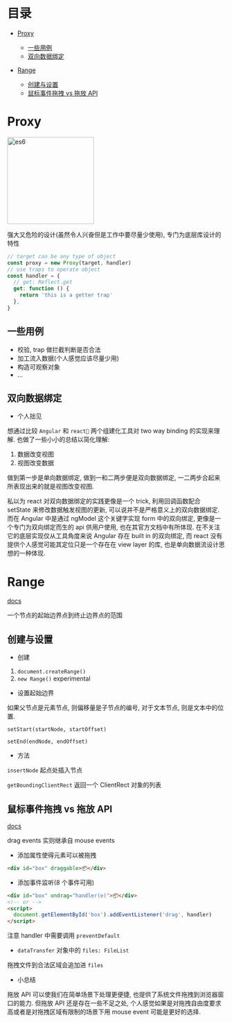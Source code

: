 # 目录

- [Proxy](#Proxy)

  - [一些用例](#一些用例)
  - [双向数据绑定](#双向数据绑定)

- [Range](#Range)
  - [创建与设置](#创建与设置)
  - [鼠标事件拖拽 vs 拖放 API](#鼠标事件拖拽-vs-拖放-API)

# Proxy

<img src="https://external-content.duckduckgo.com/iu/?u=https%3A%2F%2Fi.ytimg.com%2Fvi%2FIEf1KAcK6A8%2Fmaxresdefault.jpg&f=1&nofb=1" alt="es6" width="200" />

强大又危险的设计(虽然令人兴奋但是工作中要尽量少使用), 专门为底层库设计的特性

```javascript
// target can be any type of object
const proxy = new Proxy(target, handler)
// use traps to operate object
const handler = {
  // get: Reflect.get
  get: function () {
    return 'this is a getter trap'
  },
}
```

## 一些用例

- 校验, trap 做拦截判断是否合法
- 加工流入数据(个人感觉应该尽量少用)
- 构造可观察对象
- ...

## 双向数据绑定

- 个人拙见

想通过比较 `Angular` 和 `react💙` 两个组建化工具对 two way binding 的实现来理解. 也做了一些小小的总结以简化理解:

1. 数据改变视图
1. 视图改变数据

做到第一步是单向数据绑定, 做到一和二两步便是双向数据绑定, 一二两步合起来所表现出来的就是视图改变视图.

私以为 react 对双向数据绑定的实践更像是一个 trick, 利用回调函数配合 setState 来修改数据触发视图的更新, 可以说并不是严格意义上的双向数据绑定.
而在 Angular 中是通过 ngModel 这个关键字实现 form 中的双向绑定, 更像是一个专门为双向绑定而生的 api 供用户使用, 也在其官方文档中有所体现.
在不关注它的底层实现仅从工具角度来说 Angular 存在 built in 的双向绑定, 而 react 没有提供个人感觉可能其定位只是一个存在在 view layer 的库, 也是单向数据流设计思想的一种体现.

# Range

[docs](https://developer.mozilla.org/en-US/docs/Web/API/Range)

一个节点的起始边界点到终止边界点的范围

## 创建与设置

- 创建

1. `document.createRange()`
1. `new Range()` experimental

- 设置起始边界

如果父节点是元素节点, 则偏移量是子节点的编号, 对于文本节点, 则是文本中的位置.

`setStart(startNode, startOffset)`

`setEnd(endNode, endOffset)`

- 方法

`insertNode` 起点处插入节点

`getBoundingClientRect` 返回一个 ClientRect 对象的列表

## 鼠标事件拖拽 vs 拖放 API

[docs](https://developer.mozilla.org/en-US/docs/Web/API/DragEvent)

drag events 实则继承自 mouse events

- 添加属性使得元素可以被拖拽

```html
<div id="box" draggable>📦</div>
```

- 添加事件监听(8 个事件可用)

```html
<div id="box" ondrag="handler(e)">📦</div>
<!-- or -->
<script>
  document.getElementById('box').addEventListener('drag', handler)
</script>
```

注意 handler 中需要调用 `preventDefault`

- `dataTransfer` 对象中的 `files: FileList`

拖拽文件到合法区域会追加进 `files`

- 小总结

拖放 API 可以使我们在简单场景下处理更便捷, 也提供了系统文件拖拽到浏览器窗口的能力. 但拖放 API 还是存在一些不足之处, 个人感觉如果是对拖拽自由度要求高或者是对拖拽区域有限制的场景下用 mouse event 可能是更好的选择.
